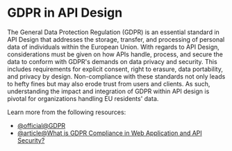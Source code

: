 # GDPR in API Design

The General Data Protection Regulation (GDPR) is an essential standard in API Design that addresses the storage, transfer, and processing of personal data of individuals within the European Union. With regards to API Design, considerations must be given on how APIs handle, process, and secure the data to conform with GDPR's demands on data privacy and security. This includes requirements for explicit consent, right to erasure, data portability, and privacy by design. Non-compliance with these standards not only leads to hefty fines but may also erode trust from users and clients. As such, understanding the impact and integration of GDPR within API design is pivotal for organizations handling EU residents' data.

Learn more from the following resources:

- [@official@GDPR](https://gdpr-info.eu/)
- [@article@What is GDPR Compliance in Web Application and API Security?](https://probely.com/blog/what-is-gdpr-compliance-in-web-application-and-api-security/)